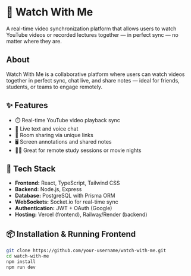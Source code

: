 # 🎥 Watch With Me

A real-time video synchronization platform that allows users to watch YouTube videos or recorded lectures together — in perfect sync — no matter where they are.

## About

Watch With Me is a collaborative platform where users can watch videos together in perfect sync, chat live, and share notes — ideal for friends, students, or teams to engage remotely.

## ✨ Features

- ⏱️ Real-time YouTube video playback sync
- 💬 Live text and voice chat
- 🔗 Room sharing via unique links
- 🖥️ Screen annotations and shared notes
- 🧑‍🎓 Great for remote study sessions or movie nights

## 🚀 Tech Stack

- **Frontend:** React, TypeScript, Tailwind CSS
- **Backend:** Node.js, Express
- **Database:** PostgreSQL with Prisma ORM
- **WebSockets:** Socket.io for real-time sync
- **Authentication:** JWT + OAuth (Google)
- **Hosting:** Vercel (frontend), Railway/Render (backend)

## 📦 Installation & Running Frontend

```bash
git clone https://github.com/your-username/watch-with-me.git
cd watch-with-me
npm install
npm run dev
```